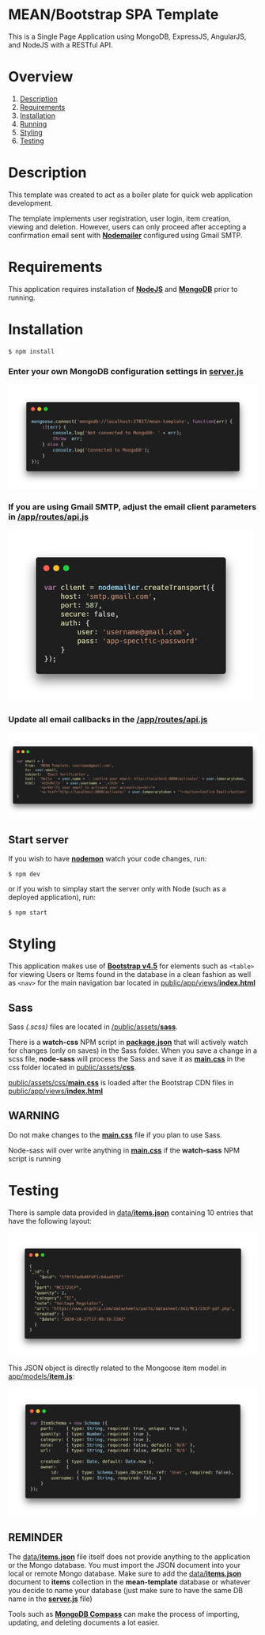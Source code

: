 
# MEAN/Bootstrap SPA Template

This is a Single Page Application using MongoDB, ExpressJS, AngularJS, and NodeJS with a RESTful API.

# Overview

1. [Description](#description)
2. [Requirements](#requirements)
3. [Installation](#installation)
4. [Running](#start-server)
5. [Styling](#styling)
6. [Testing](#testing)

# Description

This template was created to act as a boiler plate for quick web application development.

The template implements user registration, user login, item creation, viewing and deletion. However, users can only proceed after accepting a confirmation email sent with [**Nodemailer**](https://nodemailer.com/about/) configured using Gmail SMTP.

# Requirements

This application requires installation of [**NodeJS**](https://nodejs.org/) and [**MongoDB**](https://www.mongodb.com/) prior to running.

# Installation
```
$ npm install
```

### Enter your own MongoDB configuration settings in [**server.js**](/server.js)

![](/pics/code-block-1.png)

### If you are using Gmail SMTP, adjust the email client parameters in [/app/routes/**api.js**](/app/routes/api.js)

![](/pics/code-block-2.png)

### Update all email callbacks in the [/app/routes/**api.js**](/app/routes/api.js)

![](/pics/code-block-3.png)

## Start server

If you wish to have [**nodemon**](https://www.npmjs.com/package/nodemon) watch your code changes, run:

```
$ npm dev
```

or if you wish to simplay start the server only with Node (such as a deployed application), run:

```
$ npm start
```

# Styling

This application makes use of [**Bootstrap v4.5**](https://getbootstrap.com/docs/4.5/getting-started/introduction/) for elements such as ```<table>``` for viewing Users or Items found in the database in a clean fashion as well as ```<nav>``` for the main navigation bar located in [public/app/views/**index.html**](/public/app/views/index.html)

## Sass

Sass *(.scss)* files are located in [/public/assets/**sass**](/public/assets/sass).

There is a **watch-css** NPM script in [**package.json**](package.json) that will actively watch for changes (only on saves) in the Sass folder. When you save a change in a scss file, **node-sass** will process the Sass and save it as [**main.css**](/public/assets/css/main.css) in the css folder located in [public/assets/**css**](/public/assets/css).

[public/assets/css/**main.css**](/public/assets/css/main.css) is loaded after the Bootstrap CDN files in [public/app/views/**index.html**](/public/app/views/index.html)

## **WARNING**

Do not make changes to the [**main.css**](/public/assets/css/main.css) file if you plan to use Sass.

Node-sass will over write anything in [**main.css**](/public/assets/css/main.css) if the **watch-sass** NPM script is running

# Testing

There is sample data provided in [data/**items.json**](/data/items.json) containing 10 entries that have the following layout:

![](/pics/code-block-4.png)

This JSON object is directly related to the Mongoose item model in [app/models/**item.js**](/app/models/item.js):

![](/pics/code-block-5.png)

## **REMINDER**

The [data/**items.json**](/data/items.json) file itself does not provide anything to the application or the Mongo database. You must import the JSON document into your local or remote Mongo database. Make sure to add the [data/**items.json**](/data/items.json) document to **items** collection in the **mean-template** database or whatever you decide to name your database (just make sure to have the same DB name in the [**server.js**](/server.js) file)

Tools such as [**MongoDB Compass**](https://www.mongodb.com/products/compass) can make the process of importing, updating, and deleting documents a lot easier.